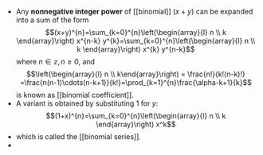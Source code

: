- Any **nonnegative integer power**  of [[binomial]] $(x+y)$ can be expanded into a sum of the form
  $$(x+y)^{n}=\sum_{k=0}^{n}\left(\begin{array}{l}
  n \\
  k
  \end{array}\right) x^{n-k} y^{k}=\sum_{k=0}^{n}\left(\begin{array}{l}
  n \\
  k
  \end{array}\right) x^{k} y^{n-k}$$
  where $n\in\mathbb{z}, n\geq 0$, and 
  $$\left(\begin{array}{l} n \\ k\end{array}\right) = \frac{n!}{k!(n-k)!} =\frac{n(n-1)\cdots(n-k+1)}{k!}=\prod_{k=1}^{n}\frac{\alpha-k+1}{k}$$
  is known as [[binomial coefficient]].
- A variant is obtained by substituting $1$ for $y$:
  $$(1+x)^{n}=\sum_{k=0}^{n}\left(\begin{array}{l}
  n \\
  k
  \end{array}\right) x^k$$
- which is called the [[binomial series]].
-